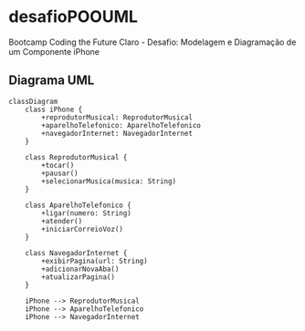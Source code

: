 # desafioPOOUML
Bootcamp Coding the Future Claro - Desafio: Modelagem e Diagramação de um Componente iPhone


## Diagrama UML

```mermaid
classDiagram
    class iPhone {
        +reprodutorMusical: ReprodutorMusical
        +aparelhoTelefonico: AparelhoTelefonico
        +navegadorInternet: NavegadorInternet
    }

    class ReprodutorMusical {
        +tocar()
        +pausar()
        +selecionarMusica(musica: String)
    }

    class AparelhoTelefonico {
        +ligar(numero: String)
        +atender()
        +iniciarCorreioVoz()
    }

    class NavegadorInternet {
        +exibirPagina(url: String)
        +adicionarNovaAba()
        +atualizarPagina()
    }

    iPhone --> ReprodutorMusical
    iPhone --> AparelhoTelefonico
    iPhone --> NavegadorInternet

